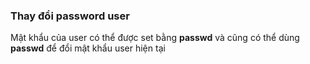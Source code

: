 ### Thay đổi password user

Mật khẩu của user có thể được set bằng **passwd** và cũng có thể dùng **passwd** để đổi mật khẩu user hiện tại

